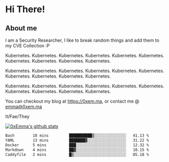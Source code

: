 # Hi There!

## About me
I am a Security Researcher, I like to break random things and add them to my CVE Collection :P 

Kubernetes. Kubernetes. Kubernetes. Kubernetes. Kubernetes. Kubernetes. Kubernetes. Kubernetes. Kubernetes. Kubernetes.

Kubernetes. Kubernetes. Kubernetes. Kubernetes. Kubernetes. Kubernetes. Kubernetes. Kubernetes. Kubernetes. Kubernetes.

Kubernetes. Kubernetes. Kubernetes. Kubernetes. Kubernetes. Kubernetes. Kubernetes. Kubernetes. Kubernetes. Kubernetes.

You can checkout my blog at https://0xem.ma, or contact me @ [emma@0xem.ma](mailto:emma@0xem.ma)

It/Fae/They

[![0xEmma's github stats](https://github-readme-stats.vercel.app/api?username=0xEmma&count_private=true&show_icons=true&theme=gruvbox)](https://github.com/0xEmma)
<!--START_SECTION:waka-->

```txt
Bash        18 mins         ██████████▒░░░░░░░░░░░░░░   41.13 %
YAML        13 mins         ███████▓░░░░░░░░░░░░░░░░░   31.22 %
Docker      5 mins          ███░░░░░░░░░░░░░░░░░░░░░░   12.32 %
Markdown    4 mins          ██▓░░░░░░░░░░░░░░░░░░░░░░   10.15 %
Caddyfile   2 mins          █▒░░░░░░░░░░░░░░░░░░░░░░░   05.18 %
```

<!--END_SECTION:waka-->
